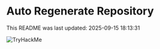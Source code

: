 # Auto Regenerate Repository

This README was last updated: 2025-09-15 18:13:31

 ![TryHackMe](https://tryhackme.com/badge/533634)